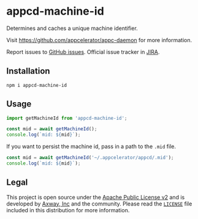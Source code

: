 # appcd-machine-id

Determines and caches a unique machine identifier.

Visit https://github.com/appcelerator/appc-daemon for more information.

Report issues to [GitHub issues][2]. Official issue tracker in [JIRA][3].

## Installation

	npm i appcd-machine-id

## Usage

```js
import getMachineId from 'appcd-machine-id';

const mid = await getMachineId();
console.log(`mid: ${mid}`);
```

If you want to persist the machine id, pass in a path to the `.mid` file.

```js
const mid = await getMachineId('~/.appcelerator/appcd/.mid');
console.log(`mid: ${mid}`);
```

## Legal

This project is open source under the [Apache Public License v2][1] and is developed by
[Axway, Inc](http://www.axway.com/) and the community. Please read the [`LICENSE`][1] file included
in this distribution for more information.

[1]: https://github.com/appcelerator/appc-daemon/blob/master/packages/appcd-machine-id/LICENSE
[2]: https://github.com/appcelerator/appc-daemon/issues
[3]: https://jira.appcelerator.org/projects/DAEMON/issues
